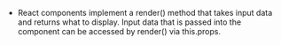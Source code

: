 - React components implement a render() method that takes input data and returns what to display. Input data that is passed into the component can be accessed by render() via this.props.
